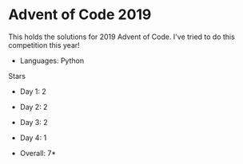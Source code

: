 # Advent of Code 2019

This holds the solutions for 2019 Advent of Code.
I've tried to do this competition this year! 

- Languages: Python

Stars 
- Day 1:  2 
- Day 2:  2
- Day 3:  2
- Day 4:  1

- Overall: 7*

